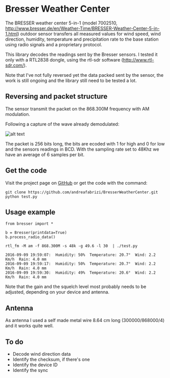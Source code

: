 # Bresser Weather Center

The BRESSER weather center 5-in-1 (model 7002510, http://www.bresser.de/en/Weather-Time/BRESSER-Weather-Center-5-in-1.html) outdoor sensor transfers all measured values for wind speed, wind direction, humidity, temperature and precipitation rate to the base station using radio signals and a proprietary protocol.

This library decodes the readings sent by the Bresser sensors. I tested it only with a RTL2838 dongle, using the rtl-sdr software (http://www.rtl-sdr.com/).

Note that I've not fully reversed yet the data packed sent by the sensor, the work is still ongoing and the library still need to be tested a lot.

## Reversing and packet structure
The sensor transmit the packet on the 868.300M frequency with AM modulation.

Following a capture of the wave already demodulated:

![alt text](https://s17.postimg.io/p256yi02n/radio_signal.png "Radio wave")

The packet is 256 bits long, the bits are ecoded with 1 for high and 0 for low and the sensors readings in BCD.
With the sampling rate set to 48Khz we have an average of 6 samples per bit.

## Get the code
Visit the project page on [GitHub](https://github.com/andreafabrizi/BresserWeatherCenter) or get the code with the command:
```
git clone https://github.com/andreafabrizi/BresserWeatherCenter.git
python test.py
```

## Usage example
```
from bresser import *

b = Bresser(printdata=True)
b.process_radio_data()
```

```
rtl_fm -M am -f 868.300M -s 48k -g 49.6 -l 30  | ./test.py

2016-09-09 19:59:07:  Humidity: 50%  Temperature: 20.7°  Wind: 2.2 Km/h  Rain: 4.0 mm
2016-09-09 19:59:17:  Humidity: 50%  Temperature: 20.7°  Wind: 2.2 Km/h  Rain: 4.0 mm
2016-09-09 19:59:30:  Humidity: 49%  Temperature: 20.6°  Wind: 2.2 Km/h  Rain: 4.0 mm
```

Note that the gain and the squelch level most probably needs to be adjusted, depending on your device and antenna.

## Antenna
As antenna I used a self made metal wire 8.64 cm long (300000/868000/4) and it works quite well.

## To do
* Decode wind direction data
* Identify the checksum, if there's one
* Identify the device ID
* Identify the sync
